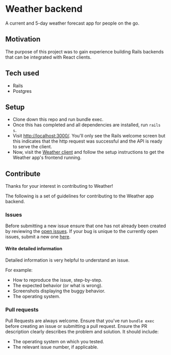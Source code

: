 # Weather backend
A current and 5-day weather forecast app for people on the go.

## Motivation
The purpose of this project was to gain experience building Rails backends that can be integrated with React clients.

## Tech used
- Rails
- Postgres

## Setup
- Clone down this repo and run bundle exec.
- Once this has completed and all dependencies are installed, run `rails s`.
- Visit [http://localhost:3000/](http://localhost:3000/). You'll only see the Rails welcome screen but this indicates that the http request was successful and the API is ready to serve the client.
- Now, visit the [Weather client](https://github.com/Jessicalong627/weather-app) and follow the setup instructions to get the Weather app's frontend running.

## Contribute
Thanks for your interest in contributing to Weather!

The following is a set of guidelines for contributing to the Weather app backend.

### Issues
Before submitting a new issue ensure that one has not already been created by reviewing the [open issues](https://github.com/tristramjones/weather-backend/issues). If your bug is unique to the currently open issues, submit a new one [here](https://github.com/tristramjones/weather-backend/issues/new).

#### Write detailed information
Detailed information is very helpful to understand an issue.

For example:
- How to reproduce the issue, step-by-step.
- The expected behavior (or what is wrong).
- Screenshots displaying the buggy behavior.
- The operating system.

### Pull requests
Pull Requests are always welcome. Ensure that you've run `bundle exec` before creating an issue or submitting a pull request. Ensure the PR description clearly describes the problem and solution. It should include:
- The operating system on which you tested.
- The relevant issue number, if applicable.
